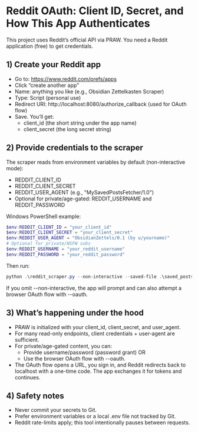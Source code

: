 # Reddit OAuth: Client ID, Secret, and How This App Authenticates

This project uses Reddit’s official API via PRAW. You need a Reddit application (free) to get credentials.

## 1) Create your Reddit app
- Go to: https://www.reddit.com/prefs/apps
- Click “create another app”
- Name: anything you like (e.g., Obsidian Zettelkasten Scraper)
- Type: Script (personal use)
- Redirect URI: http://localhost:8080/authorize_callback (used for OAuth flow)
- Save. You’ll get:
  - client_id (the short string under the app name)
  - client_secret (the long secret string)

## 2) Provide credentials to the scraper
The scraper reads from environment variables by default (non-interactive mode):
- REDDIT_CLIENT_ID
- REDDIT_CLIENT_SECRET
- REDDIT_USER_AGENT (e.g., "MySavedPostsFetcher/1.0")
- Optional for private/age-gated: REDDIT_USERNAME and REDDIT_PASSWORD

Windows PowerShell example:
```powershell
$env:REDDIT_CLIENT_ID = "your_client_id"
$env:REDDIT_CLIENT_SECRET = "your_client_secret"
$env:REDDIT_USER_AGENT = "ObsidianZettels/0.1 (by u/yourname)"
# Optional for private/NSFW subs
$env:REDDIT_USERNAME = "your_reddit_username"
$env:REDDIT_PASSWORD = "your_reddit_password"
```
Then run:
```powershell
python .\reddit_scraper.py --non-interactive --saved-file .\saved_posts.csv --output-dir output
```

If you omit --non-interactive, the app will prompt and can also attempt a browser OAuth flow with --oauth.

## 3) What’s happening under the hood
- PRAW is initialized with your client_id, client_secret, and user_agent.
- For many read-only endpoints, client credentials + user-agent are sufficient.
- For private/age-gated content, you can:
  - Provide username/password (password grant) OR
  - Use the browser OAuth flow with --oauth.
- The OAuth flow opens a URL, you sign in, and Reddit redirects back to localhost with a one-time code. The app exchanges it for tokens and continues.

## 4) Safety notes
- Never commit your secrets to Git.
- Prefer environment variables or a local .env file not tracked by Git.
- Reddit rate-limits apply; this tool intentionally pauses between requests.
